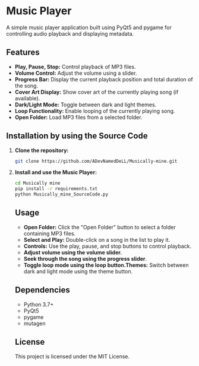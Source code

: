 # Music Player

A simple music player application built using PyQt5 and pygame for controlling audio playback and displaying metadata.

## Features

- **Play, Pause, Stop:** Control playback of MP3 files.
- **Volume Control:** Adjust the volume using a slider.
- **Progress Bar:** Display the current playback position and total duration of the song.
- **Cover Art Display:** Show cover art of the currently playing song (if available).
- **Dark/Light Mode:** Toggle between dark and light themes.
- **Loop Functionality:** Enable looping of the currently playing song.
- **Open Folder:** Load MP3 files from a selected folder.

## Installation by using the Source Code

1. **Clone the repository:**

   ```bash
   git clone https://github.com/ADevNamedDeLL/Musically-mine.git
   ```
2. **Install and use the Music Player:**

   ```bash
   cd Musically mine
   pip install -r requirements.txt
   python Musically_mine_SourceCode.py
   ```
   ## Usage
   - **Open Folder:** Click the "Open Folder" button to select a folder containing MP3 files.
   - **Select and Play:** Double-click on a song in the list to play it.
   - **Controls:** Use the play, pause, and stop buttons to control playback.
   - **Adjust volume using the volume slider.**
   - **Seek through the song using the progress slider**.
   - **Toggle loop mode using the loop button.Themes:** Switch between dark and light mode using the theme button.

   ## Dependencies
   - Python 3.7+
   - PyQt5
   - pygame
   - mutagen

   ## License
   This project is licensed under the MIT License.
   
